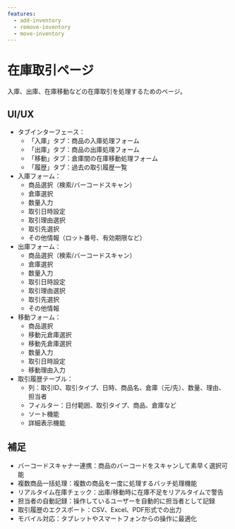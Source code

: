 ```yaml
---
features:
  - add-inventory
  - remove-inventory
  - move-inventory
---
```


# 在庫取引ページ

入庫、出庫、在庫移動などの在庫取引を処理するためのページ。

## UI/UX

- タブインターフェース：
  - 「入庫」タブ：商品の入庫処理フォーム
  - 「出庫」タブ：商品の出庫処理フォーム
  - 「移動」タブ：倉庫間の在庫移動処理フォーム
  - 「履歴」タブ：過去の取引履歴一覧
- 入庫フォーム：
  - 商品選択（検索/バーコードスキャン）
  - 倉庫選択
  - 数量入力
  - 取引日時設定
  - 取引理由選択
  - 取引先選択
  - その他情報（ロット番号、有効期限など）
- 出庫フォーム：
  - 商品選択（検索/バーコードスキャン）
  - 倉庫選択
  - 数量入力
  - 取引日時設定
  - 取引理由選択
  - 取引先選択
  - その他情報
- 移動フォーム：
  - 商品選択
  - 移動元倉庫選択
  - 移動先倉庫選択
  - 数量入力
  - 取引日時設定
  - 移動理由入力
- 取引履歴テーブル：
  - 列：取引ID、取引タイプ、日時、商品名、倉庫（元/先）、数量、理由、担当者
  - フィルター：日付範囲、取引タイプ、商品、倉庫など
  - ソート機能
  - 詳細表示機能

## 補足

- バーコードスキャナー連携：商品のバーコードをスキャンして素早く選択可能
- 複数商品一括処理：複数の商品を一度に処理するバッチ処理機能
- リアルタイム在庫チェック：出庫/移動時に在庫不足をリアルタイムで警告
- 担当者の自動記録：操作しているユーザーを自動的に担当者として記録
- 取引履歴のエクスポート：CSV、Excel、PDF形式での出力
- モバイル対応：タブレットやスマートフォンからの操作に最適化
